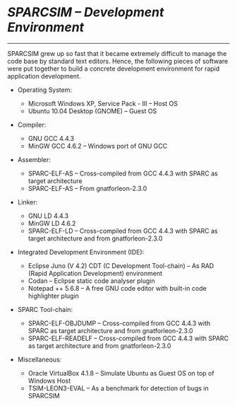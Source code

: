 # _SPARCSIM – Development Environment_ #

---


SPARCSIM grew up so fast that it became extremely difficult to manage the code base by standard text  editors. Hence, the following pieces of
software were put together to build a concrete development environment for rapid application development.

  * Operating System:
    * Microsoft Windows XP, Service Pack - III – Host OS
    * Ubuntu 10.04 Desktop (GNOME) – Guest OS

  * Compiler:
    * GNU GCC 4.4.3
    * MinGW GCC 4.6.2 – Windows port of GNU GCC

  * Assembler:
    * SPARC-ELF-AS – Cross-compiled from GCC 4.4.3 with SPARC as target architecture
    * SPARC-ELF-AS – From gnatforleon-2.3.0

  * Linker:
    * GNU LD 4.4.3
    * MinGW LD 4.6.2
    * SPARC-ELF-LD – Cross-compiled from GCC 4.4.3 with SPARC as target architecture and from gnatforleon-2.3.0

  * Integrated Development Environment (IDE):
    * Eclipse Juno (V 4.2) CDT (C Development Tool-chain) – As RAD (Rapid Application Development) environment
    * Codan – Eclipse static code analyser plugin
    * Notepad ++ 5.6.8 – A free GNU code editor with built-in code highlighter plugin

  * SPARC Tool-chain:
    * SPARC-ELF-OBJDUMP – Cross-compiled from GCC 4.4.3 with SPARC as target architecture and from gnatforleon-2.3.0
    * SPARC-ELF-READELF – Cross-compiled from GCC 4.4.3 with SPARC as target architecture and from gnatforleon-2.3.0

  * Miscellaneous:
    * Oracle VirtualBox 4.1.8 – Simulate Ubuntu as Guest  OS on top of Windows Host
    * TSIM-LEON3-EVAL – As a benchmark for detection of bugs in SPARCSIM